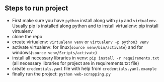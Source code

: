 
## Steps to run project
- First make sure you have `python` install along with `pip` and `virtualenv`. Usually pip is installed along python and to install virtualenv: pip install virtualenv
- clone the repo
- create virtualenv: `virtualenv venv` or `virtualenv -p python3 venv`
- activate virtualenv: for linux(`source venv/bin/activate`) and for windows(`source venv/Scripts/activate`)
- install all necessary libraries in venv: `pip install -r requirements.txt` (all necessary libraries for project are in requirements.txt file)
- create `credentials.yaml` file with help from `credentials.yaml.example`
- finally run the project: `python web-scrapping.py`
